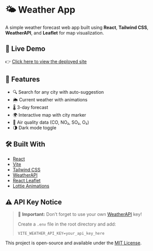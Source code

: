 # 🌤️ Weather App

A simple weather forecast web app built using **React**, **Tailwind CSS**, **WeatherAPI**, and **Leaflet** for map visualization.

## 🚀 Live Demo

👉 [Click here to view the deployed site](https://weather-1v5xdgap8-kobokers-projects.vercel.app/)

## 🔧 Features

- 🔍 Search for any city with auto-suggestion
- 🌦️ Current weather with animations
- 🌡️ 3-day forecast
- 🌍 Interactive map with city marker
- 💨 Air quality data (CO, NO₂, SO₂, O₃)
- 🌗 Dark mode toggle

## 🛠️ Built With

- [React](https://reactjs.org/)
- [Vite](https://vitejs.dev/)
- [Tailwind CSS](https://tailwindcss.com/)
- [WeatherAPI](https://www.weatherapi.com/)
- [React Leaflet](https://react-leaflet.js.org/)
- [Lottie Animations](https://lottiefiles.com/)

## ⚠️ API Key Notice

> 📌 **Important:** Don’t forget to use your own [WeatherAPI](https://www.weatherapi.com/) key!
>
> Create a `.env` file in the root directory and add:
> ```
> VITE_WEATHER_API_KEY=your_api_key_here
> ```

This project is open-source and available under the [MIT License](LICENSE).
